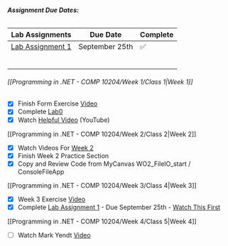 ###### **Assignment Due Dates:**

| **Lab Assignments**                                                                                                          | **Due Date**   | **Complete** |
| ---------------------------------------------------------------------------------------------------------------------------- | -------------- | ------------ |
| [Lab Assignment 1](https://mycanvas.mohawkcollege.ca/courses/107650/pages/lab-assignment-1-fall-2024?module_item_id=5684075) | September 25th | ✅            |
|                                                                                                                              |                |              |
|                                                                                                                              |                |              |
|                                                                                                                              |                |              |
|                                                                                                                              |                |              |
|                                                                                                                              |                |              |
|                                                                                                                              |                |              |

###### [[Programming in .NET - COMP 10204/Week 1/Class 1|Week 1]]

- [x] Finish Form Exercise [Video](https://mycanvas.mohawkcollege.ca/courses/107650/pages/w01-exercise?module_item_id=5684048)
- [x] Complete [Lab0](https://mycanvas.mohawkcollege.ca/courses/107650/pages/lab-assignment-0-fall-2024?module_item_id=5684056)
- [x] Watch [Helpful Video](https://www.youtube.com/watch?v=gfkTfcpWqAY&list=PLTjRvDozrdlz3_FPXwb6lX_HoGXa09Yef) (YouTube)

[[Programming in .NET - COMP 10204/Week 2/Class 2|Week 2]]

- [x] Watch Videos For [Week 2](https://mycanvas.mohawkcollege.ca/courses/107650/pages/w02-exercise?module_item_id=5684063)
- [x] Finish Week 2 Practice Section
- [x] Copy and Review Code from MyCanvas WO2_FileIO_start /  ConsoleFileApp

[[Programming in .NET - COMP 10204/Week 3/Class 4|Week 3]]

- [x] Week 3 Exercise [Video](https://mycanvas.mohawkcollege.ca/courses/107650/pages/w03-exercise?module_item_id=5684082)
- [x] Complete [Lab Assignment 1](https://mycanvas.mohawkcollege.ca/courses/107650/pages/lab-assignment-1-fall-2024?module_item_id=5684075) - Due September 25th - [Watch This First](https://mycanvas.mohawkcollege.ca/courses/107650/discussion_topics/967496)

[[Programming in .NET - COMP 10204/Week 4/Class 5|Week 4]]

- [ ] Watch Mark Yendt [Video](https://mycanvas.mohawkcollege.ca/courses/107650/pages/w04-exercise?module_item_id=5684097)

